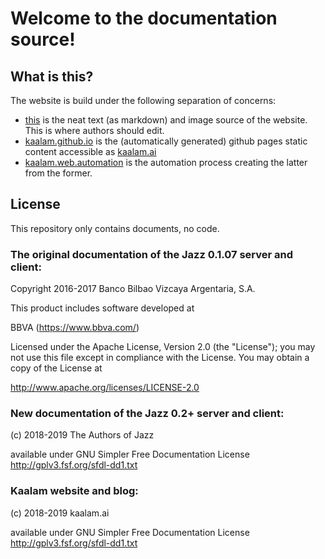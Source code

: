 # Welcome to the documentation source!

## What is this?

The website is build under the following separation of concerns:

  - [this](https://github.com/kaalam/document.source) is the neat text (as markdown) and image source of the website. This is where authors should edit.
  - [kaalam.github.io](https://github.com/kaalam/kaalam.github.io) is the (automatically generated) github pages static content accessible as [kaalam.ai](https://kaalam.github.io/)
  - [kaalam.web.automation](https://github.com/kaalam/kaalam.web.automation) is the automation process creating the latter from the former.


## License

  This repository only contains documents, no code.

### The original documentation of the Jazz 0.1.07 server and client:

  Copyright 2016-2017 Banco Bilbao Vizcaya Argentaria, S.A.

This product includes software developed at

BBVA (https://www.bbva.com/)

Licensed under the Apache License, Version 2.0 (the "License"); you may not use this file except in compliance with the License. You may obtain a copy of the License at

http://www.apache.org/licenses/LICENSE-2.0
  

### New documentation of the Jazz 0.2+ server and client:

  (c) 2018-2019 The Authors of Jazz 
  
  available under GNU Simpler Free Documentation License http://gplv3.fsf.org/sfdl-dd1.txt
	

### Kaalam website and blog:

  (c) 2018-2019 kaalam.ai
  
  available under GNU Simpler Free Documentation License http://gplv3.fsf.org/sfdl-dd1.txt
